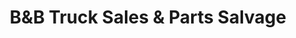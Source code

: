 ---
title: "B&B Truck Sales & Parts Salvage"
url: /tulsa/bandb-truck-sales-and-parts-salvage/
shop: car parts
---